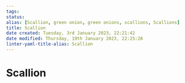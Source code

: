 ```yaml
---
tags: 
status:
alias: [Scallion, green onion, green onions, scallions, Scallions]
title: Scallion
date created: Tuesday, 3rd January 2023, 22:21:42
date modified: Thursday, 19th January 2023, 22:25:28
linter-yaml-title-alias: Scallion
---
```


# Scallion